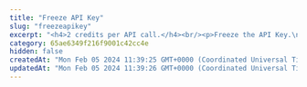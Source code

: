```yaml
---
title: "Freeze API Key"
slug: "freezeapikey"
excerpt: "<h4>2 credits per API call.</h4><br/><p>Freeze the API Key.\nIt's not possible to perform sensitive operations like send ledger transaction, send off-chain transaction, send blockchain transaction,\nbroadcast blockchain transaction, perform Order book trade or create blockage. Only read operations are permitted.</p>"
category: 65ae6349f216f9001c42cc4e
hidden: false
createdAt: "Mon Feb 05 2024 11:39:25 GMT+0000 (Coordinated Universal Time)"
updatedAt: "Mon Feb 05 2024 11:39:26 GMT+0000 (Coordinated Universal Time)"
---
```

